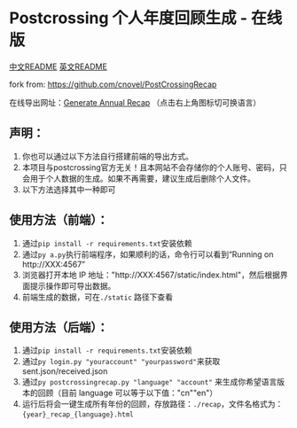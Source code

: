 # Postcrossing 个人年度回顾生成 - 在线版

[中文README](README_CN.md)   [英文README](README.md)

fork from: https://github.com/cnovel/PostCrossingRecap

在线导出网址：[Generate Annual Recap](https://pcrecap.4a1801.life/static/index.html)
（点击右上角图标切可换语言）

## 声明：

1. 你也可以通过以下方法自行搭建前端的导出方式。
2. 本项目与postcrossing官方无关！且本网站不会存储你的个人账号、密码，只会用于个人数据的生成。如果不再需要，建议生成后删除个人文件。
3. 以下方法选择其中一种即可

## 使用方法（前端）：
1. 通过`pip install -r requirements.txt`安装依赖
2. 通过`py a.py`执行前端程序，如果顺利的话，命令行可以看到“Running on http://XXX:4567”
3. 浏览器打开本地 IP 地址："http://XXX:4567/static/index.html"，然后根据界面提示操作即可导出数据。
4. 前端生成的数据，可在`./static` 路径下查看

   
## 使用方法（后端）：

1. 通过`pip install -r requirements.txt`安装依赖
2. 通过`py login.py "youraccount" "yourpassword"`来获取 sent.json/received.json
3. 通过`py postcrossingrecap.py "language" "account"` 来生成你希望语言版本的回顾（目前 language 可以等于以下值："cn"\"en"）
4. 运行后将会一键生成所有年份的回顾，存放路径：`./recap`，文件名格式为：`{year}_recap_{language}.html`